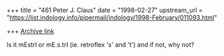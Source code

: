 +++
title = "461 Peter J. Claus"
date = "1998-02-27"
upstream_url = "https://list.indology.info/pipermail/indology/1998-February/011093.html"

+++
[Archive link](https://list.indology.info/pipermail/indology/1998-February/011093.html)

Is it mEstrI  or mE.s.trI  (ie. retroflex 's' and 't')  and if not, why
not?



